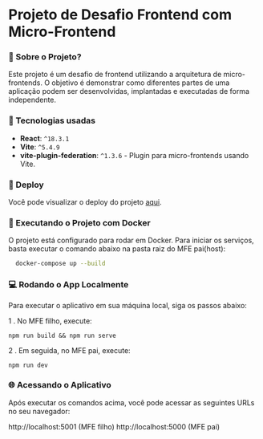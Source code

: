 # Projeto de Desafio Frontend com Micro-Frontend

### 🤔 Sobre o Projeto?

Este projeto é um desafio de frontend utilizando a arquitetura de micro-frontends. O objetivo é demonstrar como diferentes partes de uma aplicação podem ser desenvolvidas, implantadas e executadas de forma independente.

### 🙅 Tecnologias usadas

- **React**: `^18.3.1`
- **Vite**: `^5.4.9`
- **vite-plugin-federation**: `^1.3.6` - Plugin para micro-frontends usando Vite.

### 🚀 Deploy

Você pode visualizar o deploy do projeto [aqui](URL_DO_DEPLOY).


### 🐳 Executando o Projeto com Docker

O projeto está configurado para rodar em Docker. Para iniciar os serviços, basta executar o comando abaixo na pasta raiz do MFE pai(host):

```bash
  docker-compose up --build
```

### 💻 Rodando o App Localmente

Para executar o aplicativo em sua máquina local, siga os passos abaixo:

1 . No MFE filho, execute:

```
npm run build && npm run serve
```

2 . Em seguida, no MFE pai, execute:

```
npm run dev
```

### 🌐 Acessando o Aplicativo

Após executar os comandos acima, você pode acessar as seguintes URLs no seu navegador:

http://localhost:5001 (MFE filho)
http://localhost:5000 (MFE pai)